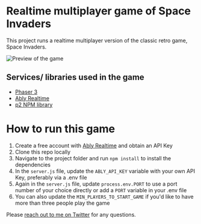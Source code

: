 # Realtime multiplayer game of Space Invaders

This project runs a realtime multiplayer version of the classic retro game, Space Invaders.

![Preview of the game](https://user-images.githubusercontent.com/5900152/84092843-7ea1ce80-a9f0-11ea-809d-41cd20fb8e59.gif)

## Services/ libraries used in the game

- [Phaser 3](https://phaser.io)
- [Ably Realtime](https://www.ably.io)
- [p2 NPM library](https://www.npmjs.com/package/p2)

# How to run this game

1. Create a free account with [Ably Realtime](https://www.ably.io) and obtain an API Key
2. Clone this repo locally
3. Navigate to the project folder and run `npm install` to install the dependencies
4. In the `server.js` file, update the `ABLY_API_KEY` variable with your own API Key, preferably via a .env file
5. Again in the `server.js` file, update `process.env.PORT` to use a port number of your choice directly or add a `PORT` variable in your .env file
6. You can also update the `MIN_PLAYERS_TO_START_GAME` if you'd like to have more than three people play the game

Please [reach out to me on Twitter](https://www.twitter.com/Srushtika) for any questions.
